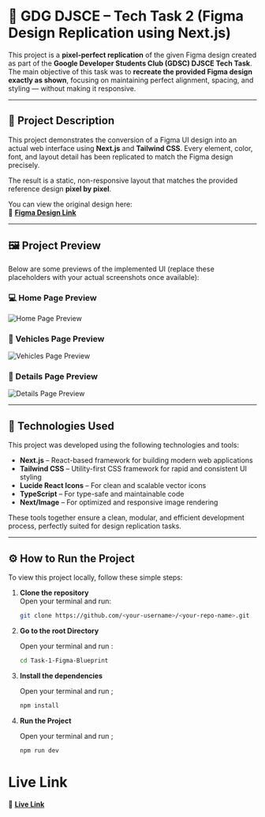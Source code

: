 # 🎨 GDG DJSCE – Tech Task 2 (Figma Design Replication using Next.js)

This project is a **pixel-perfect replication** of the given Figma design created as part of the **Google Developer Students Club (GDSC) DJSCE Tech Task**.  
The main objective of this task was to **recreate the provided Figma design exactly as shown**, focusing on maintaining perfect alignment, spacing, and styling — without making it responsive.

---

## 📘 Project Description

This project demonstrates the conversion of a Figma UI design into an actual web interface using **Next.js** and **Tailwind CSS**. Every element, color, font, and layout detail has been replicated to match the Figma design precisely.

The result is a static, non-responsive layout that matches the provided reference design **pixel by pixel**.

You can view the original design here:  
🔗 **[Figma Design Link](https://www.figma.com/design/j3WIhkqYIplVcwYf04q1mU/Tech_Task-2?node-id=1-10448&t=dpShrcrZuXpIGB9C-0)**

---

## 🖼️ Project Preview

Below are some previews of the implemented UI (replace these placeholders with your actual screenshots once available):

### 💻 Home Page Preview

![Home Page Preview](./Home.png)

### 📄 Vehicles Page Preview

![Vehicles Page Preview](./Vehicles.png)

### 📄 Details Page Preview

![Details Page Preview](./Details.png)

---

## 🧰 Technologies Used

This project was developed using the following technologies and tools:

- **Next.js** – React-based framework for building modern web applications
- **Tailwind CSS** – Utility-first CSS framework for rapid and consistent UI styling
- **Lucide React Icons** – For clean and scalable vector icons
- **TypeScript** – For type-safe and maintainable code
- **Next/Image** – For optimized and responsive image rendering

These tools together ensure a clean, modular, and efficient development process, perfectly suited for design replication tasks.

---

## ⚙️ How to Run the Project

To view this project locally, follow these simple steps:

1. **Clone the repository**  
   Open your terminal and run:

   ```bash
   git clone https://github.com/<your-username>/<your-repo-name>.git

   ```

2. **Go to the root Directory**

   Open your terminal and run :

   ```bash
   cd Task-1-Figma-Blueprint

   ```

3. **Install the dependencies**

   Open your terminal and run ;

   ```bash
   npm install

   ```

4. **Run the Project**

   Open your terminal and run ;

   ```bash
   npm run dev
   ```

# Live Link

🔗 **[Live Link](https://tech-tasks-gdgdjsce-nikhil.vercel.app)**
